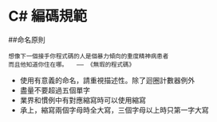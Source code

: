# C# 編碼規範

##命名原則
```
想像下一個接手你程式碼的人是個暴力傾向的重度精神病患者
而且他知道你住在哪。　　—— 《無瑕的程式碼》
```
- 使用有意義的命名，請重視描述性。除了迴圈計數器例外
- 盡量不要超過五個單字
- 業界和慣例中有對應縮寫時可以使用縮寫
- 承上，縮寫兩個字母時全大寫，三個字母以上時只第一字大寫
